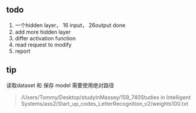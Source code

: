 ## todo

1. 一个hidden layer， 16 input， 26output    done
2. add more hidden layer
3. differ activation function
4. read request to modify
5. report



## tip
读取dataset 和 保存 model 需要使用绝对路径

> /Users/Tommy/Desktop/studyInMassey/159_740Studies in Intelligent Systems/ass2/Start_up_codes_LetterRecognition_v2/weights100.txt